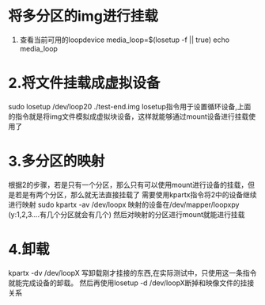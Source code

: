 #  将多分区的img进行挂载
1.  查看当前可用的loopdevice
media_loop=$(losetup -f || true)
echo media_loop

# 2.将文件挂载成虚拟设备
sudo losetup /dev/loop20 ./test-end.img
losetup指令用于设置循环设备,上面的指令就是将img文件模拟成虚拟块设备，这样就能够通过mount设备进行挂载使用了

# 3.多分区的映射
根据2的步骤，若是只有一个分区，那么只有可以使用mount进行设备的挂载，但是若是有两个分区，那么就无法直接挂载了
需要使用kpartx指令将2中的设备继续进行映射
sudo kpartx -av /dev/loopx
映射的设备在/dev/mapper/loopxpy   (y:1,2,3....有几个分区就会有几个)
然后对映射的分区进行mount就能进行挂载

# 4.卸载
 kpartx -dv /dev/loopX 写卸载刚才挂接的东西,在实际测试中，只使用这一条指令就能完成设备的卸载。 
 然后再使用losetup -d /dev/loopX断掉和映像文件的挂接关系
